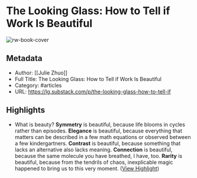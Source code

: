 # The Looking Glass: How to Tell if Work Is Beautiful

![rw-book-cover](https://substackcdn.com/image/fetch/f_auto,q_auto:good,fl_progressive:steep/https%3A%2F%2Fsubstack-post-media.s3.amazonaws.com%2Fpublic%2Fimages%2F35b190da-b812-4bf8-b1e5-3af17c34208f_1024x1024.png)

## Metadata
- Author: [[Julie Zhuo]]
- Full Title: The Looking Glass: How to Tell if Work Is Beautiful
- Category: #articles
- URL: https://lg.substack.com/p/the-looking-glass-how-to-tell-if

## Highlights
- What is beauty?
  **Symmetry** is beautiful, because life blooms in cycles rather than episodes.
  **Elegance** is beautiful, because everything that matters can be described in a few math equations or observed between a few kindergartners.
  **Contrast** is beautiful, because something that lacks an alternative also lacks meaning.
  **Connection** is beautiful, because the same molecule you have breathed, I have, too.
  **Rarity** is beautiful, because from the tendrils of chaos, inexplicable magic happened to bring us to this very moment. ([View Highlight](https://read.readwise.io/read/01hfcxesn3f905r0g0geaj50cn))
